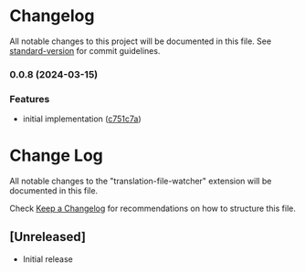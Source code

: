 # Changelog

All notable changes to this project will be documented in this file. See [standard-version](https://github.com/conventional-changelog/standard-version) for commit guidelines.

### 0.0.8 (2024-03-15)


### Features

* initial implementation ([c751c7a](https://dev.azure.com///commit/c751c7a9e9861018a020a47cc51f523886e756c9))

# Change Log

All notable changes to the "translation-file-watcher" extension will be documented in this file.

Check [Keep a Changelog](http://keepachangelog.com/) for recommendations on how to structure this file.

## [Unreleased]

- Initial release